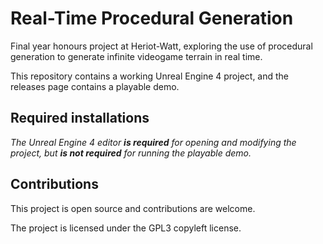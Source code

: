 
# Real-Time Procedural Generation

Final year honours project at Heriot-Watt, exploring the use of procedural generation to generate infinite videogame terrain in real time.

This repository contains a working Unreal Engine 4 project, and the releases page contains a playable demo.

## Required installations

*The Unreal Engine 4 editor **is required** for opening and modifying the project, but **is not required** for running the playable demo.*

## Contributions

This project is open source and contributions are welcome.

The project is licensed under the GPL3 copyleft license.
